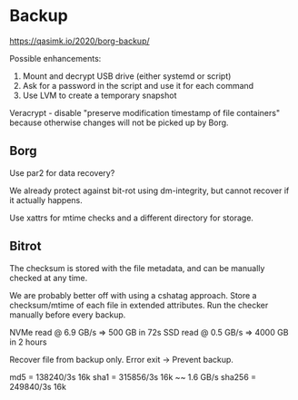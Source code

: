 # Backup

<https://qasimk.io/2020/borg-backup/>

Possible enhancements:

1. Mount and decrypt USB drive (either systemd or script)
2. Ask for a password in the script and use it for each command
3. Use LVM to create a temporary snapshot

Veracrypt - disable "preserve modification timestamp of file containers" because otherwise changes will not be picked up by Borg.

## Borg

Use par2 for data recovery?

We already protect against bit-rot using dm-integrity, but cannot recover if it actually happens.

Use xattrs for mtime checks and a different directory for storage.

## Bitrot

The checksum is stored with the file metadata, and can be manually checked at any time.

We are probably better off with using a cshatag approach.
Store a checksum/mtime of each file in extended attributes.
Run the checker manually before every backup.

NVMe read @ 6.9 GB/s => 500 GB in 72s
SSD read @ 0.5 GB/s => 4000 GB in 2 hours

Recover file from backup only. Error exit -> Prevent backup.

md5 = 138240/3s 16k
sha1 = 315856/3s 16k ~~ 1.6 GB/s
sha256 = 249840/3s 16k
